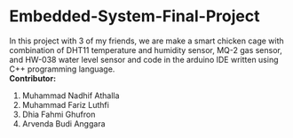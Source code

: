 # Embedded-System-Final-Project
In this project with 3 of my friends, we are make a smart chicken cage with combination of DHT11 temperature and humidity sensor, MQ-2 gas sensor, and HW-038 water level sensor and code in the arduino IDE written using C++ programming language.</br>
**Contributor:**</br>
1. Muhammad Nadhif Athalla</br>
2. Muhammad Fariz Luthfi</br>
3. Dhia Fahmi Ghufron</br>
4. Arvenda Budi Anggara</br>
